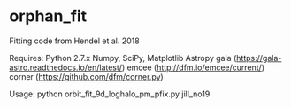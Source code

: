 # orphan_fit
Fitting code from Hendel et al. 2018

Requires:
Python 2.7.x
Numpy, SciPy, Matplotlib
Astropy
gala (https://gala-astro.readthedocs.io/en/latest/)
emcee (http://dfm.io/emcee/current/)
corner (https://github.com/dfm/corner.py)

Usage: 
python orbit_fit_9d_loghalo_pm_pfix.py jill_no19
